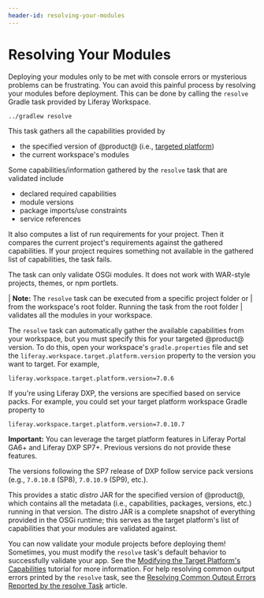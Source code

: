 ```yaml
---
header-id: resolving-your-modules
---
```


# Resolving Your Modules

Deploying your modules only to be met with console errors or mysterious
problems can be frustrating. You can avoid this painful process by resolving
your modules before deployment. This can be done by calling the
`resolve` Gradle task provided by Liferay Workspace.

    ../gradlew resolve

This task gathers all the capabilities provided by

- the specified version of @product@ (i.e., [targeted platform](/docs/7-0/tutorials/-/knowledge_base/t/managing-the-target-platform-for-liferay-workspace))
- the current workspace's modules

Some capabilities/information gathered by the `resolve` task that are validated
include

- declared required capabilities
- module versions
- package imports/use constraints
- service references

It also computes a list of run requirements for your project. Then it compares
the current project's requirements against the gathered capabilities. If your
project requires something not available in the gathered list of capabilities,
the task fails.

The task can only validate OSGi modules. It does not work with WAR-style
projects, themes, or npm portlets.

| **Note:** The `resolve` task can be executed from a specific project folder or
| from the workspace's root folder. Running the task from the root folder
| validates all the modules in your workspace.

The `resolve` task can automatically gather the available capabilities from your
workspace, but you must specify this for your targeted @product@ version. To do
this, open your workspace's `gradle.properties` file and set the
`liferay.workspace.target.platform.version` property to the version you want to
target. For example,

    liferay.workspace.target.platform.version=7.0.6

If you're using Liferay DXP, the versions are specified based on service packs.
For example, you could set your target platform workspace Gradle property to

    liferay.workspace.target.platform.version=7.0.10.7

**Important:** You can leverage the target platform features in Liferay Portal
GA6+ and Liferay DXP SP7+. Previous versions do not provide these features.

The versions following the SP7 release of DXP follow service pack versions
(e.g., `7.0.10.8` (SP8), `7.0.10.9` (SP9), etc.).

This provides a static *distro* JAR for the specified version of @product@,
which contains all the metadata (i.e., capabilities, packages, versions, etc.)
running in that version. The distro JAR is a complete snapshot of everything
provided in the OSGi runtime; this serves as the target platform's list
of capabilities that your modules are validated against.

You can now validate your module projects before deploying them! Sometimes, you
must modify the `resolve` task's default behavior to successfully validate your
app. See the 
[Modifying the Target Platform's Capabilities](/docs/7-1/tutorials/-/knowledge_base/t/modifying-the-target-platforms-capabilities)
tutorial for more information. For help resolving common output errors printed
by the `resolve` task, see the
[Resolving Common Output Errors Reported by the resolve Task](/docs/7-1/reference/-/knowledge_base/r/resolving-common-output-errors-reported-by-the-resolve-task)
article.
